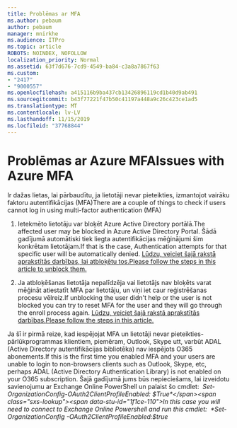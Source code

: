 ```yaml
---
title: Problēmas ar MFA
ms.author: pebaum
author: pebaum
manager: mnirkhe
ms.audience: ITPro
ms.topic: article
ROBOTS: NOINDEX, NOFOLLOW
localization_priority: Normal
ms.assetid: 63f7d676-7cd9-4549-ba84-c3a8a7867f63
ms.custom:
- "2417"
- "9000557"
ms.openlocfilehash: a415116b9ba437cb13426896119cd1b40d9ab491
ms.sourcegitcommit: b43f77221f47b50c41197a448a9c26c423ce1ad5
ms.translationtype: MT
ms.contentlocale: lv-LV
ms.lasthandoff: 11/15/2019
ms.locfileid: "37768844"
---
```

# <a name="issues-with-azure-mfa"></a><span data-ttu-id="1f1ce-102">Problēmas ar Azure MFA</span><span class="sxs-lookup"><span data-stu-id="1f1ce-102">Issues with Azure MFA</span></span>
<span data-ttu-id="1f1ce-103">Ir dažas lietas, lai pārbaudītu, ja lietotāji nevar pieteikties, izmantojot vairāku faktoru autentifikācijas (MFA)</span><span class="sxs-lookup"><span data-stu-id="1f1ce-103">There are a couple of things to check if users cannot log in using multi-factor authentication (MFA)</span></span>

1. <span data-ttu-id="1f1ce-104">Ietekmēto lietotāju var bloķēt Azure Active Directory portālā.</span><span class="sxs-lookup"><span data-stu-id="1f1ce-104">The affected user may be blocked in Azure Active Directory Portal.</span></span> <span data-ttu-id="1f1ce-105">Šādā gadījumā automātiski tiek liegta autentifikācijas mēģinājumi šim konkrētam lietotājam.</span><span class="sxs-lookup"><span data-stu-id="1f1ce-105">If that is the case, Authentication attempts for that specific user will be automatically denied.</span></span> [<span data-ttu-id="1f1ce-106">Lūdzu, veiciet šajā rakstā aprakstītās darbības, lai atbloķētu tos.</span><span class="sxs-lookup"><span data-stu-id="1f1ce-106">Please follow the steps in this article to unblock them.</span></span>](https://docs.microsoft.com/azure/active-directory/authentication/howto-mfa-mfasettings#block-and-unblock-users)

2. <span data-ttu-id="1f1ce-107">Ja atbloķēšanas lietotāja nepalīdzēja vai lietotājs nav bloķēts varat mēģināt atiestatīt MFA par lietotāju, un viņi iet caur reģistrēšanas procesu vēlreiz.</span><span class="sxs-lookup"><span data-stu-id="1f1ce-107">If unblocking the user didn't help or the user is not blocked you can try to reset MFA for the user and they will go through the enroll process again.</span></span> [<span data-ttu-id="1f1ce-108">Lūdzu, veiciet šajā rakstā aprakstītās darbības.</span><span class="sxs-lookup"><span data-stu-id="1f1ce-108">Please follow the steps in this article.</span></span>](https://docs.microsoft.com/azure/active-directory/authentication/howto-mfa-userdevicesettings#require-users-to-provide-contact-methods-again)

<span data-ttu-id="1f1ce-109">Ja šī ir pirmā reize, kad iespējojat MFA un lietotāji nevar pieteikties-pārlūkprogrammas klientiem, piemēram, Outlook, Skype utt, varbūt ADAL (Active Directory autentifikācijas bibliotēka) nav iespējots O365 abonements.</span><span class="sxs-lookup"><span data-stu-id="1f1ce-109">If this is the first time you enabled MFA and your users are unable to login to non-browsers clients such as Outlook, Skype, etc, perhaps ADAL (Active Directory Authentication Library) is not enabled on your O365 subscription.</span></span> <span data-ttu-id="1f1ce-110">Šajā gadījumā jums būs nepieciešams, lai izveidotu savienojumu ar Exchange Online PowerShell un palaist šo cmdlet:  *Set-OrganizationConfig-OAuth2ClientProfileEnabled: $True*</span><span class="sxs-lookup"><span data-stu-id="1f1ce-110">In this case you will need to connect to Exchange Online Powershell and run this cmdlet:  *Set-OrganizationConfig -OAuth2ClientProfileEnabled:$true*</span></span>